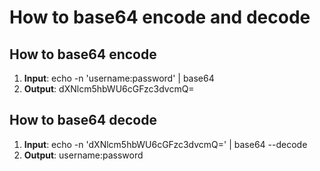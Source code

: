 # How to base64 encode and decode

## How to base64 encode

1. **Input**: echo -n 'username:password' | base64
2. **Output**: dXNlcm5hbWU6cGFzc3dvcmQ=

## How to base64 decode

1. **Input**: echo -n 'dXNlcm5hbWU6cGFzc3dvcmQ=' | base64 --decode
2. **Output**: username:password